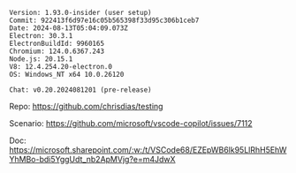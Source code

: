 ```
Version: 1.93.0-insider (user setup)
Commit: 922413f6d97e16c05b565398f33d95c306b1ceb7
Date: 2024-08-13T05:04:09.073Z
Electron: 30.3.1
ElectronBuildId: 9960165
Chromium: 124.0.6367.243
Node.js: 20.15.1
V8: 12.4.254.20-electron.0
OS: Windows_NT x64 10.0.26120

Chat: v0.20.2024081201 (pre-release)
```
Repo: https://github.com/chrisdias/testing

Scenario: https://github.com/microsoft/vscode-copilot/issues/7112

Doc: https://microsoft.sharepoint.com/:w:/t/VSCode68/EZEpWB6lk95LlRhH5EhWYhMBo-bdi5YggUdt_nb2ApMVjg?e=m4JdwX